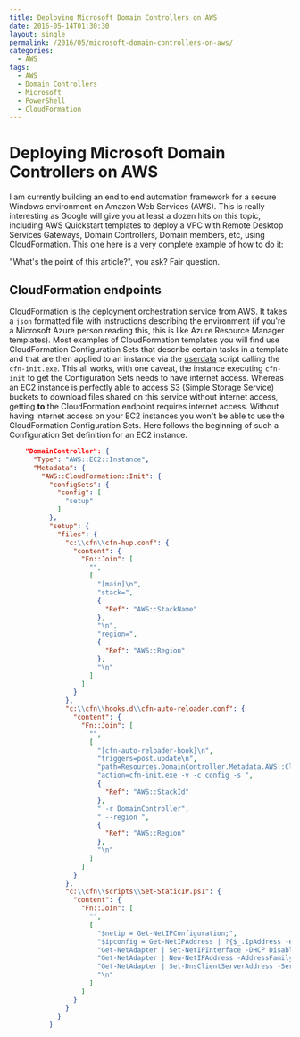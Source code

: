 ```yaml
---
title: Deploying Microsoft Domain Controllers on AWS
date: 2016-05-14T01:30:30
layout: single
permalink: /2016/05/microsoft-domain-controllers-on-aws/
categories:
  - AWS
tags:
  - AWS
  - Domain Controllers
  - Microsoft
  - PowerShell
  - CloudFormation
---
```


# Deploying Microsoft Domain Controllers on AWS

I am currently building an end to end automation framework for a secure Windows environment on Amazon Web Services (AWS). This is really interesting as Google will give you at least a dozen hits on this topic, including AWS Quickstart templates to deploy a VPC with Remote Desktop Services Gateways, Domain Controllers, Domain members, etc, using CloudFormation.
This one here is a very complete example of how to do it:

"What's the point of this article?", you ask? Fair question.

## CloudFormation endpoints

CloudFormation is the deployment orchestration service from AWS. It takes a `json` formatted file with instructions describing the environment (if you're a Microsoft Azure person reading this, this is like Azure Resource Manager templates).
Most examples of CloudFormation templates you will find use CloudFormation Configuration Sets that describe certain tasks in a template and that are then applied to an instance via the [userdata](/2016/04/aws-ec2-user_data-on-windows/) script calling the `cfn-init.exe`.
This all works, with one caveat, the instance executing `cfn-init` to get the Configuration Sets needs to have internet access.
Whereas an EC2 instance is perfectly able to access S3 (Simple Storage Service) buckets to download files shared on this service without internet access, getting **to** the CloudFormation endpoint requires internet access.
Without having internet access on your EC2 instances you won't be able to use the CloudFormation Configuration Sets.
Here follows the beginning of such a Configuration Set definition for an EC2 instance.

```json
    "DomainController": {
      "Type": "AWS::EC2::Instance",
      "Metadata": {
        "AWS::CloudFormation::Init": {
          "configSets": {
            "config": [
              "setup"
            ]
          },
          "setup": {
            "files": {
              "c:\\cfn\\cfn-hup.conf": {
                "content": {
                  "Fn::Join": [
                    "",
                    [
                      "[main]\n",
                      "stack=",
                      {
                        "Ref": "AWS::StackName"
                      },
                      "\n",
                      "region=",
                      {
                        "Ref": "AWS::Region"
                      },
                      "\n"
                    ]
                  ]
                }
              },
              "c:\\cfn\\hooks.d\\cfn-auto-reloader.conf": {
                "content": {
                  "Fn::Join": [
                    "",
                    [
                      "[cfn-auto-reloader-hook]\n",
                      "triggers=post.update\n",
                      "path=Resources.DomainController.Metadata.AWS::CloudFormation::Init\n",
                      "action=cfn-init.exe -v -c config -s ",
                      {
                        "Ref": "AWS::StackId"
                      },
                      " -r DomainController",
                      " --region ",
                      {
                        "Ref": "AWS::Region"
                      },
                      "\n"
                    ]
                  ]
                }
              },
              "c:\\cfn\\scripts\\Set-StaticIP.ps1": {
                "content": {
                  "Fn::Join": [
                    "",
                    [
                      "$netip = Get-NetIPConfiguration;",
                      "$ipconfig = Get-NetIPAddress | ?{$_.IpAddress -eq $netip.IPv4Address.IpAddress};",
                      "Get-NetAdapter | Set-NetIPInterface -DHCP Disabled;",
                      "Get-NetAdapter | New-NetIPAddress -AddressFamily IPv4 -IPAddress $netip.IPv4Address.IpAddress -PrefixLength $ipconfig.PrefixLength -DefaultGateway $netip.IPv4DefaultGateway.NextHop;",
                      "Get-NetAdapter | Set-DnsClientServerAddress -ServerAddresses $netip.DNSServer.ServerAddresses;",
                      "\n"
                    ]
                  ]
                }
              }
            }
          }
```

